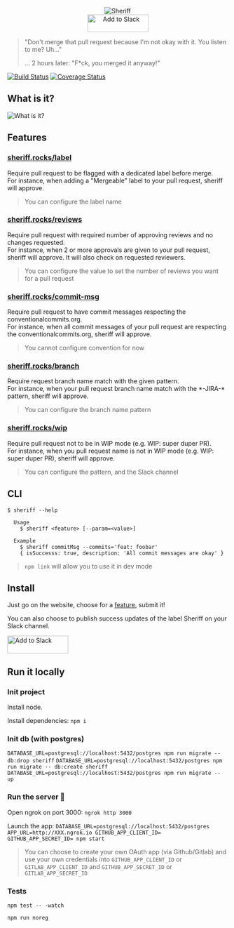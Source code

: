 <p align="center">
  <img src="./public/images/logo.png" alt="Sheriff">
  <br>
  <a href="https://slack.com/oauth/authorize?client_id=19989196163.310602755904&scope=incoming-webhook"><img alt="Add to Slack" height="40" width="139" src="https://platform.slack-edge.com/img/add_to_slack.png" srcset="https://platform.slack-edge.com/img/add_to_slack.png 1x, https://platform.slack-edge.com/img/add_to_slack@2x.png 2x" /></a>
</p>

> "Don't merge that pull request because I'm not okay with it. You listen to me? Uh..."
>
> ... 2 hours later: "F*ck, you merged it anyway!"

[![Build Status](https://travis-ci.org/tiste/sheriff.svg?branch=master)](https://travis-ci.org/tiste/sheriff)
[![Coverage Status](https://coveralls.io/repos/github/tiste/sheriff/badge.svg?branch=master)](https://coveralls.io/github/tiste/sheriff?branch=master)

## What is it?

<img src="./public/images/checks.png" alt="What is it?">

## Features

### [sheriff.rocks/label](https://sheriff.rocks/label)

Require pull request to be flagged with a dedicated label before merge.  
For instance, when adding a "Mergeable" label to your pull request, sheriff will approve.

> You can configure the label name

### [sheriff.rocks/reviews](https://sheriff.rocks/reviews)

Require pull request with required number of approving reviews and no changes requested.  
For instance, when 2 or more approvals are given to your pull request, sheriff will approve. It will also check on requested reviewers.

> You can configure the value to set the number of reviews you want for a pull request

### [sheriff.rocks/commit-msg](https://sheriff.rocks/commit-msg)

Require pull request to have commit messages respecting the conventionalcommits.org.  
For instance, when all commit messages of your pull request are respecting the conventionalcommits.org, sheriff will approve.

> You cannot configure convention for now

### [sheriff.rocks/branch](https://sheriff.rocks/branch)

Require request branch name match with the given pattern.  
For instance, when your pull request branch name match with the \*-JIRA-* pattern, sheriff will approve.

> You can configure the branch name pattern

### [sheriff.rocks/wip](https://sheriff.rocks/wip)

Require pull request not to be in WIP mode (e.g. WIP: super duper PR).  
For instance, when you pull request name is not in WIP mode (e.g. WIP: super duper PR), sheriff will approve.

> You can configure the pattern, and the Slack channel

## CLI

```
$ sheriff --help

  Usage
    $ sheriff <feature> [--param=<value>]

  Example
    $ sheriff commitMsg --commits='feat: foobar'
    { isSuccesss: true, description: 'All commit messages are okay' }
```

> `npm link` will allow you to use it in dev mode

## Install

Just go on the website, choose for a [feature](#features), submit it!

You can also choose to publish success updates of the label Sheriff on your Slack channel.

<a href="https://slack.com/oauth/authorize?client_id=19989196163.310602755904&scope=incoming-webhook"><img alt="Add to Slack" height="40" width="139" src="https://platform.slack-edge.com/img/add_to_slack.png" srcset="https://platform.slack-edge.com/img/add_to_slack.png 1x, https://platform.slack-edge.com/img/add_to_slack@2x.png 2x" /></a>

## Run it locally

### Init project

Install node.

Install dependencies: `npm i`

### Init db (with postgres)

`DATABASE_URL=postgresql://localhost:5432/postgres npm run migrate -- db:drop sheriff`
`DATABASE_URL=postgresql://localhost:5432/postgres npm run migrate -- db:create sheriff`
`DATABASE_URL=postgresql://localhost:5432/postgres npm run migrate -- up`

### Run the server :rocket:

Open ngrok on port 3000: `ngrok http 3000`

Launch the app: `DATABASE_URL=postgresql://localhost:5432/postgres APP_URL=http://XXX.ngrok.io GITHUB_APP_CLIENT_ID= GITHUB_APP_SECRET_ID= npm start`

> You can choose to create your own OAuth app (via Github/Gitlab) and use your own credentials into `GITHUB_APP_CLIENT_ID` or `GITLAB_APP_CLIENT_ID` and `GITHUB_APP_SECRET_ID` or `GITLAB_APP_SECRET_ID`

### Tests

`npm test -- -watch`

`npm run noreg`
